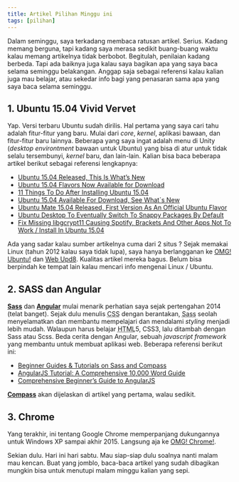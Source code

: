 ```yaml
---
title: Artikel Pilihan Minggu ini
tags: [pilihan]
---
```

Dalam seminggu, saya terkadang membaca ratusan artikel. Serius. Kadang memang berguna, tapi kadang saya merasa sedikit buang-buang waktu kalau memang artikelnya tidak berbobot. Begitulah, penilaian kadang berbeda. Tapi ada baiknya juga kalau saya bagikan apa yang saya baca selama seminggu belakangan. Anggap saja sebagai referensi kalau kalian juga mau belajar, atau sekedar info bagi yang penasaran sama apa yang saya baca selama seminggu.

## 1. Ubuntu 15.04 Vivid Vervet
Yap. Versi terbaru Ubuntu sudah dirilis. Hal pertama yang saya cari tahu adalah fitur-fitur yang baru. Mulai dari *core*, *kernel*, aplikasi bawaan, dan fitur-fitur baru lainnya. Beberapa yang saya ingat adalah menu di Unity (*desktop environtment* bawaan untuk Ubuntu) yang bisa di atur untuk tidak selalu tersembunyi, *kernel* baru, dan lain-lain. Kalian bisa baca beberapa artikel berikut sebagai referensi lengkapnya:

- [Ubuntu 15.04 Released, This Is What’s New](http://www.omgubuntu.co.uk/2015/04/ubuntu-15-04-download-new-features)
- [Ubuntu 15.04 Flavors Now Available for Download](http://www.omgubuntu.co.uk/2015/04/ubuntu-mate-1504-download-flavors)
- [11 Things To Do After Installing Ubuntu 15.04](http://www.omgubuntu.co.uk/2015/04/things-to-do-after-installing-ubuntu-15-04)
- [Ubuntu 15.04 Available For Download, See What`s New](http://www.webupd8.org/2015/04/ubuntu-1504-available-for-download-see.html)
- [Ubuntu Mate 15.04 Released, First Version As An Official Ubuntu Flavor](http://www.webupd8.org/2015/04/ubuntu-mate-1504-released-first-version.html)
- [Ubuntu Desktop To Eventually Switch To Snappy Packages By Default](http://www.webupd8.org/2015/04/ubuntu-desktop-to-eventually-switch-to.html)
- [Fix Missing libgcrypt11 Causing Spotify, Brackets And Other Apps Not To Work / Install In Ubuntu 15.04](http://www.webupd8.org/2015/04/fix-missing-libgcrypt11-causing-spotify.html)

Ada yang sadar kalau sumber artikelnya cuma dari 2 situs ? Sejak memakai Linux (tahun 2012 kalau saya tidak lupa), saya hanya berlangganan ke [OMG! Ubuntu!](http://www.omgubuntu.co.uk/) dan [Web Upd8](http://www.webupd8.org/). Kualitas artikel mereka bagus. Belum bisa berpindah ke tempat lain kalau mencari info mengenai Linux / Ubuntu.

## 2. SASS dan Angular
[**Sass**](http://sass-lang.com/) dan [**Angular**](https://angularjs.org/) mulai menarik perhatian saya sejak pertengahan 2014 (telat banget). Sejak dulu menulis <abbr title="Cascading Style Sheets">CSS</abbr> dengan berantakan, <abbr title="Syntactically Awesome Style Sheets">Sass</abbr> seolah menyelamatkan dan membantu mempelajari dan mendalami *styling* menjadi lebih mudah. Walaupun harus belajar <abbr title="Hyper Text Markup Language">HTML</abbr>5, CSS3, lalu ditambah dengan Sass atau Scss. Beda cerita dengan Angular, sebuah *javascript framework* yang membantu untuk membuat aplikasi web. Beberapa referensi berikut ini:

- [Beginner Guides & Tutorials on Sass and Compass](http://thesassway.com/beginner)
- [AngularJS Tutorial: A Comprehensive 10,000 Word Guide](https://www.airpair.com/angularjs/posts/angularjs-tutorial)
- [Comprehensive Beginner’s Guide to AngularJS](http://antjanus.com/blog/web-development-tutorials/front-end-development/comprehensive-beginner-guide-angularjs/)

[**Compass**](http://compass-style.org/) akan dijelaskan di artikel yang pertama, walau sedikit.

## 3. Chrome
Yang terakhir, ini tentang Google Chrome memperpanjang dukungannya untuk Windows XP sampai akhir 2015. Langsung aja ke [OMG! Chrome!](http://www.omgchrome.com/google-chrome-extends-windows-xp-support-until-end-of-the-year/).

Sekian dulu. Hari ini hari sabtu. Mau siap-siap dulu soalnya nanti malam mau kencan. Buat yang jomblo, baca-baca artikel yang sudah dibagikan mungkin bisa untuk menutupi malam minggu kalian yang sepi.

